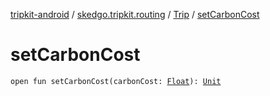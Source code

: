 [tripkit-android](../../index.md) / [skedgo.tripkit.routing](../index.md) / [Trip](index.md) / [setCarbonCost](./set-carbon-cost.md)

# setCarbonCost

`open fun setCarbonCost(carbonCost: `[`Float`](https://kotlinlang.org/api/latest/jvm/stdlib/kotlin/-float/index.html)`): `[`Unit`](https://kotlinlang.org/api/latest/jvm/stdlib/kotlin/-unit/index.html)